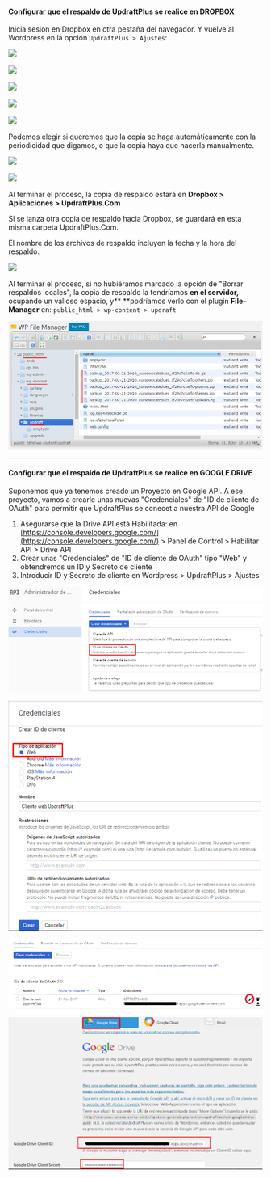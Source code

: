 #### Configurar que el respaldo de UpdraftPlus se realice en DROPBOX

Inicia sesión en Dropbox en otra pestaña del navegador. Y vuelve al Wordpress en la opción `UpdraftPlus > Ajustes`:

![](/assets/Selección_026.png)

![](/assets/Selección_034.png)

![](/assets/Selección_027.png)

![](/assets/Selección_028.png)

![](/assets/Selección_029.png)

Podemos elegir si queremos que la copia se haga automáticamente con la periodicidad que digamos, o que la copia haya que hacerla manualmente.

![](/assets/Selección_030.png)

![](/assets/Selección_031.png)

Al terminar el proceso, la copia de respaldo estará en **Dropbox &gt; Aplicaciones &gt; UpdraftPlus.Com**

Si se lanza otra copia de respaldo hacia Dropbox, se guardará en esta misma carpeta UpdraftPlus.Com.

El nombre de los archivos de respaldo incluyen la fecha y la hora del respaldo.

![](/assets/Selección_033.png)

Al terminar el proceso, si no hubiéramos marcado la opción de "Borrar respaldos locales", la copia de respaldo la tendríamos **en el servidor,** ocupando un valioso espacio, y** **podríamos verlo con el plugin **File-Manager** en: `public_html > wp-content > updraft`

![](/assets/backup-en-servidor.png)

---

#### Configurar que el respaldo de UpdraftPlus se realice en GOOGLE DRIVE

Suponemos que ya tenemos creado un Proyecto en Google API. A ese proyecto, vamos a crearle unas nuevas "Credenciales" de "ID de cliente de OAuth" para permitir que UpdraftPlus se conecet a nuestra API de Google

1. Asegurarse que la Drive API está Habilitada: en [https://console.developers.google.com/](https://console.developers.google.com/) &gt; Panel de Control &gt; Habilitar API &gt; Drive API
2. Crear unas "Credenciales" de "ID de cliente de OAuth" tipo "Web" y obtendremos un ID y Secreto de cliente
3. Introducir ID y Secreto de cliente en Wordpress &gt; UpdraftPlus &gt; Ajustes

![](/assets/credenciales-api-gdrive-1.png)

![](/assets/credenciales-api-gdrive-2.png)

![](/assets/listado-credenciales-oauth.png)

![](/assets/cliente-id-updraftplus.png)

